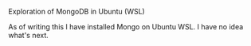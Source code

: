Exploration of MongoDB in Ubuntu (WSL)

As of writing this I have installed Mongo on Ubuntu WSL. I have no idea what's next.
